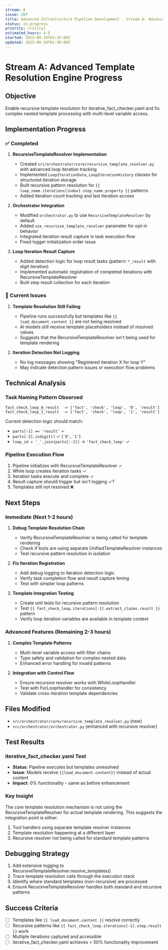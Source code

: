 ```yaml
---
stream: A
issue: 287
title: Advanced Infrastructure Pipeline Development - Stream A: Advanced Template Resolution Engine
status: in_progress
priority: critical
estimated_hours: 4-5
started: 2025-08-28T01:15:00Z
updated: 2025-08-28T01:30:00Z
---
```


# Stream A: Advanced Template Resolution Engine Progress

## Objective
Enable recursive template resolution for iterative_fact_checker.yaml and fix complex nested template processing with multi-level variable access.

## Implementation Progress

### ✅ Completed
1. **RecursiveTemplateResolver Implementation**
   - Created `src/orchestrator/core/recursive_template_resolver.py` with advanced loop iteration tracking
   - Implemented `LoopIterationData`, `LoopIterationHistory` classes for structured iteration storage
   - Built recursive pattern resolution for `{{ loop_name.iterations[index].step_name.property }}` patterns
   - Added iteration count tracking and last iteration access

2. **Orchestrator Integration**
   - Modified `orchestrator.py` to use `RecursiveTemplateResolver` by default
   - Added `use_recursive_template_resolver` parameter for opt-in behavior
   - Integrated iteration result capture in task execution flow
   - Fixed logger initialization order issue

3. **Loop Iteration Result Capture**
   - Added detection logic for loop result tasks (pattern: `*_result` with digit iteration)
   - Implemented automatic registration of completed iterations with RecursiveTemplateResolver
   - Built step result collection for each iteration

### 🔧 Current Issues
1. **Template Resolution Still Failing**
   - Pipeline runs successfully but templates like `{{ load_document.content }}` are not being resolved
   - AI models still receive template placeholders instead of resolved values
   - Suggests that the RecursiveTemplateResolver isn't being used for template rendering

2. **Iteration Detection Not Logging**
   - No log messages showing "Registered iteration X for loop Y" 
   - May indicate detection pattern issues or execution flow problems

## Technical Analysis

### Task Naming Pattern Observed
```
fact_check_loop_0_result  -> ['fact', 'check', 'loop', '0', 'result']
fact_check_loop_1_result  -> ['fact', 'check', 'loop', '1', 'result']
```

Current detection logic should match:
- `parts[-1] == 'result'` ✓
- `parts[-2].isdigit()` ✓ (`'0'`, `'1'`)
- `loop_id = '_'.join(parts[:-2])` → `'fact_check_loop'` ✓

### Pipeline Execution Flow
1. Pipeline initializes with RecursiveTemplateResolver ✓
2. While loop creates iteration tasks ✓
3. Iteration tasks execute and complete ✓ 
4. Result capture should trigger but isn't logging ✓?
5. Templates still not resolved ❌

## Next Steps

### Immediate (Next 1-2 hours)
1. **Debug Template Resolution Chain**
   - Verify RecursiveTemplateResolver is being called for template rendering
   - Check if tools are using separate UnifiedTemplateResolver instances
   - Test recursive pattern resolution in isolation

2. **Fix Iteration Registration**
   - Add debug logging to iteration detection logic
   - Verify task completion flow and result capture timing
   - Test with simpler loop patterns

3. **Template Integration Testing**
   - Create unit tests for recursive pattern resolution
   - Test `{{ fact_check_loop.iterations[-1].extract_claims.result }}` pattern
   - Verify loop iteration variables are available in template context

### Advanced Features (Remaining 2-3 hours)
1. **Complex Template Patterns**
   - Multi-level variable access with filter chains
   - Type safety and validation for complex nested data
   - Enhanced error handling for invalid patterns

2. **Integration with Control Flow**
   - Ensure recursive resolver works with WhileLoopHandler
   - Test with ForLoopHandler for consistency
   - Validate cross-iteration template dependencies

## Files Modified
- `src/orchestrator/core/recursive_template_resolver.py` (new)
- `src/orchestrator/orchestrator.py` (enhanced with recursive resolver)

## Test Results

### iterative_fact_checker.yaml Test
- **Status**: Pipeline executes but templates unresolved
- **Issue**: Models receive `{{load_document.content}}` instead of actual content
- **Impact**: 0% functionality - same as before enhancement

### Key Insight
The core template resolution mechanism is not using the RecursiveTemplateResolver for actual template rendering. This suggests the integration point is either:
1. Tool handlers using separate template resolver instances
2. Template resolution happening at a different layer
3. Recursive resolver not being called for standard template patterns

## Debugging Strategy
1. Add extensive logging to RecursiveTemplateResolver.resolve_templates()
2. Trace template resolution calls through the execution stack
3. Identify where standard templates (non-recursive) are processed
4. Ensure RecursiveTemplateResolver handles both standard and recursive patterns

## Success Criteria
- [ ] Templates like `{{ load_document.content }}` resolve correctly
- [ ] Recursive patterns like `{{ fact_check_loop.iterations[-1].step.result }}` work
- [ ] Multiple iterations captured and accessible
- [ ] iterative_fact_checker.yaml achieves > 50% functionality improvement